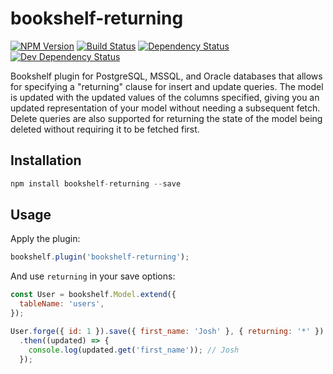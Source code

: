 # bookshelf-returning
[![NPM Version][npm-image]][npm-url] [![Build Status][build-image]][build-url] [![Dependency Status][depstat-image]][depstat-url] [![Dev Dependency Status][devdepstat-image]][devdepstat-url]

Bookshelf plugin for PostgreSQL, MSSQL, and Oracle databases that allows for specifying a "returning" clause for insert and update queries. The model is updated with the updated values of the columns specified, giving you an updated representation of your model without needing a subsequent fetch. Delete queries are also supported for returning the state of the model being deleted without requiring it to be fetched first.

## Installation

```javascript
npm install bookshelf-returning --save
```

## Usage

Apply the plugin:
```javascript
bookshelf.plugin('bookshelf-returning');
```

And use `returning` in your save options:
```javascript
const User = bookshelf.Model.extend({
  tableName: 'users',
});

User.forge({ id: 1 }).save({ first_name: 'Josh' }, { returning: '*' })
  .then((updated) => {
    console.log(updated.get('first_name')); // Josh
  });
```

[build-url]: https://travis-ci.org/joshswan/bookshelf-returning
[build-image]: https://travis-ci.org/joshswan/bookshelf-returning.svg?branch=master
[depstat-url]: https://david-dm.org/joshswan/bookshelf-returning
[depstat-image]: https://david-dm.org/joshswan/bookshelf-returning.svg
[devdepstat-url]: https://david-dm.org/joshswan/bookshelf-returning#info=devDependencies
[devdepstat-image]: https://david-dm.org/joshswan/bookshelf-returning/dev-status.svg
[npm-url]: https://www.npmjs.com/package/bookshelf-returning
[npm-image]: https://badge.fury.io/js/bookshelf-returning.svg

